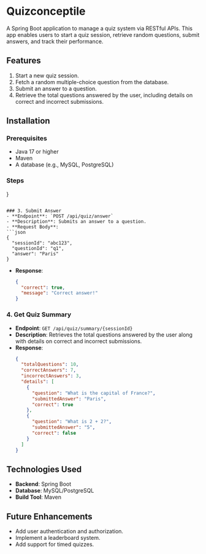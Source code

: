 # Quizconceptile

A Spring Boot application to manage a quiz system via RESTful APIs. This app enables users to start a quiz session, retrieve random questions, submit answers, and track their performance.

## Features

1. Start a new quiz session.
2. Fetch a random multiple-choice question from the database.
3. Submit an answer to a question.
4. Retrieve the total questions answered by the user, including details on correct and incorrect submissions.

## Installation

### Prerequisites

- Java 17 or higher
- Maven
- A database (e.g., MySQL, PostgreSQL)

### Steps
  }
  ```

### 3. Submit Answer
- **Endpoint**: `POST /api/quiz/answer`
- **Description**: Submits an answer to a question.
- **Request Body**:
  ```json
  {
    "sessionId": "abc123",
    "questionId": "q1",
    "answer": "Paris"
  }
  ```
- **Response**:
  ```json
  {
    "correct": true,
    "message": "Correct answer!"
  }
  ```

### 4. Get Quiz Summary
- **Endpoint**: `GET /api/quiz/summary/{sessionId}`
- **Description**: Retrieves the total questions answered by the user along with details on correct and incorrect submissions.
- **Response**:
  ```json
  {
    "totalQuestions": 10,
    "correctAnswers": 7,
    "incorrectAnswers": 3,
    "details": [
      {
        "question": "What is the capital of France?",
        "submittedAnswer": "Paris",
        "correct": true
      },
      {
        "question": "What is 2 + 2?",
        "submittedAnswer": "5",
        "correct": false
      }
    ]
  }
  ```

## Technologies Used

- **Backend**: Spring Boot
- **Database**: MySQL/PostgreSQL
- **Build Tool**: Maven

## Future Enhancements

- Add user authentication and authorization.
- Implement a leaderboard system.
- Add support for timed quizzes.


